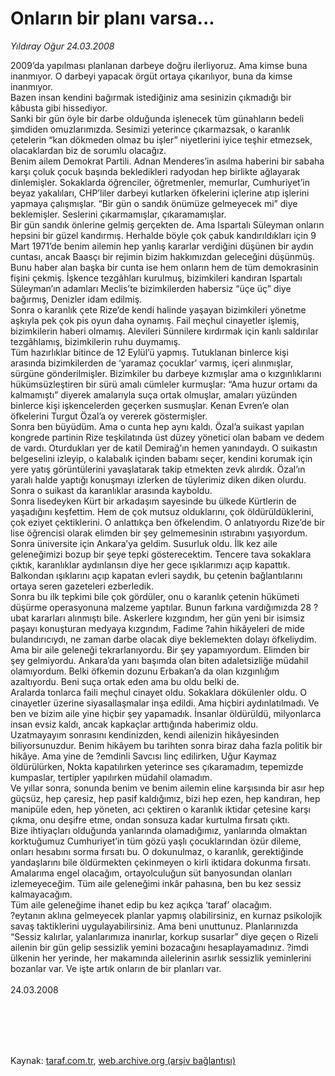 # Onların bir planı varsa...

*Yıldıray Oğur 24.03.2008*

<div class="taraf_structure_2col_1zq">
<div class="margen_n">



 <p>2009’da yapılması planlanan darbeye doğru ilerliyoruz. Ama kimse buna inanmıyor. O darbeyi yapacak örgüt ortaya çıkarılıyor, buna da kimse inanmıyor. <br/>
Bazen insan kendini bağırmak istediğiniz ama sesinizin çıkmadığı bir kâbusta gibi hissediyor. <br/>
Sanki bir gün öyle bir darbe olduğunda işlenecek tüm günahların bedeli şimdiden omuzlarımızda. Sesimizi yeterince çıkarmazsak, o karanlık çetelerin “kan dökmeden olmaz bu işler” niyetlerini iyice teşhir etmezsek, olacaklardan biz de sorumlu olacağız.<br/>
Benim ailem Demokrat Partili. Adnan Menderes’in asılma haberini bir sabaha karşı çoluk çocuk başında bekledikleri radyodan hep birlikte ağlayarak dinlemişler. Sokaklarda öğrenciler, öğretmenler, memurlar, Cumhuriyet’in beyaz yakalıları, CHP’liler darbeyi kutlarken öfkelerini içlerine atıp işlerini yapmaya çalışmışlar. “Bir gün o sandık önümüze gelmeyecek mi” diye beklemişler. Seslerini çıkarmamışlar, çıkaramamışlar.<br/>
Bir gün sandık önlerine gelmiş gerçekten de. Ama Ispartalı Süleyman onların hepsini bir güzel kandırmış. Herhalde böyle çok çabuk kandırıldıkları için 9 Mart 1971’de benim ailemin hep yanlış kararlar verdiğini düşünen bir aydın cuntası, ancak Baasçı bir rejimin bizim hakkımızdan geleceğini düşünmüş. Bunu haber alan başka bir cunta ise hem onların hem de tüm demokrasinin fişini çekmiş. İşkence tezgâhları kurulmuş, bizimkileri kandıran Ispartalı Süleyman’ın adamları Meclis’te bizimkilerden habersiz “üçe üç” diye bağırmış, Denizler idam edilmiş.<br/>
Sonra o karanlık çete Rize’de kendi halinde yaşayan bizimkileri yönetme aşkıyla pek çok pis oyun daha oynamış. Fail meçhul cinayetler işlemiş, bizimkilerin haberi olmamış. Alevileri Sünnilere kırdırmak için kanlı saldırılar tezgâhlamış, bizimkilerin ruhu duymamış.<br/>
Tüm hazırlıklar bitince de 12 Eylül’ü yapmış. Tutuklanan binlerce kişi arasında bizimkilerden de ‘yaramaz çocuklar’ varmış, içeri alınmışlar, sürgüne gönderilmişler. Bizimkiler bu darbeye kızmışlar ama o kızgınlıklarını hükümsüzleştiren bir sürü amalı cümleler kurmuşlar: “Ama huzur ortamı da kalmamıştı” diyerek amalarıyla suça ortak olmuşlar, amaları yüzünden binlerce kişi işkencelerden geçerken susmuşlar. Kenan Evren’e olan öfkelerini Turgut Özal’a oy vererek göstermişler. <br/>
Sonra ben büyüdüm. Ama o cunta hep aynı kaldı. Özal’a suikast yapılan kongrede partinin Rize teşkilatında üst düzey yönetici olan babam ve dedem de vardı. Oturdukları yer de katil Demirağ’ın hemen yanındaydı. O suikastın belgeselini izleyip, o kalabalık içinden babamı seçer, kendini korumak için yere yatış görüntülerini yavaşlatarak takip etmekten zevk alırdık. Özal’ın yaralı halde yaptığı konuşmayı izlerken de tüylerimiz diken diken olurdu. Sonra o suikast da karanlıklar arasında kayboldu.<br/>
Sonra lisedeyken Kürt bir arkadaşım sayesinde bu ülkede Kürtlerin de yaşadığını keşfettim. Hem de çok mutsuz olduklarını, çok öldürüldüklerini, çok eziyet çektiklerini. O anlattıkça ben öfkelendim. O anlatıyordu Rize’de bir lise öğrencisi olarak elimden bir şey gelmemesinin ıstırabını yaşıyordum.<br/>
Sonra üniversite için Ankara’ya geldim. Susurluk oldu. İlk kez aile geleneğimizi bozup bir şeye tepki gösterecektim. Tencere tava sokaklara çıktık, karanlıklar aydınlansın diye her gece ışıklarımızı açıp kapattık. Balkondan ışıklarını açıp kapatan evleri saydık, bu çetenin bağlantılarını ortaya seren gazeteleri ezberledik. <br/>
Sonra bu ilk tepkimi bile çok gördüler, onu o karanlık çetenin hükümeti düşürme operasyonuna malzeme yaptılar. Bunun farkına vardığımızda 28 ?ubat kararları alınmıştı bile. Askerlere kızgındım, her gün yeni bir isimsiz paşayı konuşturan medyaya kızgındım, Fadime ?ahin hikâyeleri de mide bulandırıcıydı, ne zaman darbe olacak diye beklemekten dolayı öfkeliydim. Ama bir aile geleneği tekrarlanıyordu. Bir şey yapamıyordum. Elimden bir şey gelmiyordu. Ankara’da yanı başımda olan biten adaletsizliğe müdahil olamıyordum. Belki öfkemin dozunu Erbakan’a da olan kızgınlığım azaltıyordu. Beni suça ortak eden ama bu oldu belki de.<br/>
Aralarda tonlarca faili meçhul cinayet oldu. Sokaklara dökülenler oldu. O cinayetler üzerine siyasallaşmalar inşa edildi. Ama hiçbiri aydınlatılmadı. Ve ben ve bizim aile yine hiçbir şey yapamadık. İnsanlar öldürüldü, milyonlarca insan evsiz kaldı, ancak kapkaçlar arttığında haberimiz oldu. <br/>
Uzatmayayım sonrasını kendinizden, kendi ailenizin hikâyesinden biliyorsunuzdur. Benim hikâyem bu tarihten sonra biraz daha fazla politik bir hikâye. Ama yine de ?emdinli Savcısı linç edilirken, Uğur Kaymaz öldürülürken, Nokta kapatılırken yeterince ses çıkaramadım, tepemizde kumpaslar, tertipler yapılırken müdahil olamadım.<br/>
Ve yıllar sonra, sonunda benim ve benim ailemin eline karşısında bir asır hep güçsüz, hep çaresiz, hep pasif kaldığımız, bizi hep ezen, hep kandıran, hep manipüle eden, hep yöneten, acı çektiren o karanlık iktidar çetesine karşı çıkma, onu deşifre etme, ondan sonsuza kadar kurtulma fırsatı çıktı. <br/>
Bize ihtiyaçları olduğunda yanlarında olamadığımız, yanlarında olmaktan korktuğumuz Cumhuriyet’in tüm gözü yaşlı çocuklarından özür dileme, onları hesabını sorma fırsatı bu. O dokunulmaz, o karanlık, gerektiğinde yandaşlarını bile öldürmekten çekinmeyen o kirli iktidara dokunma fırsatı. <br/>
Amalarıma engel olacağım, ortayolculuğun süt banyosundan olanları izlemeyeceğim. Tüm aile geleneğimi inkâr pahasına, ben bu kez sessiz kalmayacağım.<br/>
Tüm aile geleneğime ihanet edip bu kez açıkça ‘taraf’ olacağım. <br/>
?eytanın aklına gelmeyecek planlar yapmış olabilirsiniz, en kurnaz psikolojik savaş taktiklerini uygulayabilirsiniz. Ama beni unuttunuz. Planlarınızda “Sessiz kalırlar, yalanlarımıza inanırlar, korkup susarlar” diye geçen o Rizeli ailenin bir gün gelip sessizlik yemini bozacağını hesaplayamadınız. ?imdi ülkenin her yerinde, her makamında ailelerinin asırlık sessizlik yeminlerini bozanlar var. Ve işte artık onların de bir planları var.<br/>
<br/>
24.03.2008</p>
<br/>
<br/>
<br/>



<br/>


<div id="taraf_not">
</div>

</div>


</div>

Kaynak: [taraf.com.tr](http://www.taraf.com.tr:80/makale/216.htm), [web.archive.org (arşiv bağlantısı)](http://web.archive.org/web/20090912064743/http://www.taraf.com.tr:80/makale/216.htm)
